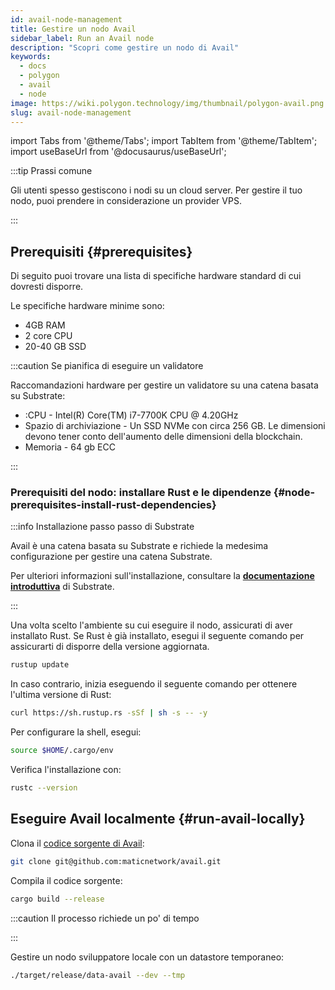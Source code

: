 ```yaml
---
id: avail-node-management
title: Gestire un nodo Avail
sidebar_label: Run an Avail node
description: "Scopri come gestire un nodo di Avail"
keywords:
  - docs
  - polygon
  - avail
  - node
image: https://wiki.polygon.technology/img/thumbnail/polygon-avail.png
slug: avail-node-management
---
```

import Tabs from '@theme/Tabs';
import TabItem from '@theme/TabItem';
import useBaseUrl from '@docusaurus/useBaseUrl';

:::tip Prassi comune

Gli utenti spesso gestiscono i nodi su un cloud server. Per gestire il tuo nodo, puoi prendere in considerazione un provider VPS.

:::

## Prerequisiti {#prerequisites}

Di seguito puoi trovare una lista di specifiche hardware standard di cui dovresti disporre.

Le specifiche hardware minime sono:

* 4GB RAM
* 2 core CPU
* 20-40 GB SSD

:::caution Se pianifica di eseguire un validatore

Raccomandazioni hardware per gestire un validatore su una catena basata su Substrate:

* :CPU - Intel(R) Core(TM) i7-7700K CPU @ 4.20GHz
* Spazio di archiviazione - Un SSD NVMe con circa 256 GB. Le dimensioni devono tener conto dell'aumento delle dimensioni della blockchain.
* Memoria - 64 gb ECC

:::

### Prerequisiti del nodo: installare Rust e le dipendenze {#node-prerequisites-install-rust-dependencies}

:::info Installazione passo passo di Substrate

Avail è una catena basata su Substrate e richiede la medesima configurazione per gestire una catena Substrate.

Per ulteriori informazioni sull'installazione, consultare la **[documentazione introduttiva](https://docs.substrate.io/v3/getting-started/installation/)** di Substrate.

:::

Una volta scelto l'ambiente su cui eseguire il nodo, assicurati di aver installato Rust. Se Rust è già installato, esegui il seguente comando per assicurarti di disporre della versione aggiornata.

```sh
rustup update
```

In caso contrario, inizia eseguendo il seguente comando per ottenere l'ultima versione di Rust:

```sh
curl https://sh.rustup.rs -sSf | sh -s -- -y
```

Per configurare la shell, esegui:

```sh
source $HOME/.cargo/env
```

Verifica l'installazione con:

```sh
rustc --version
```

## Eseguire Avail localmente {#run-avail-locally}

Clona il [codice sorgente di Avail](https://github.com/maticnetwork/avail):

```sh
git clone git@github.com:maticnetwork/avail.git
```

Compila il codice sorgente:

```sh
cargo build --release
```

:::caution Il processo richiede un po' di tempo

:::

Gestire un nodo sviluppatore locale con un datastore temporaneo:

```sh
./target/release/data-avail --dev --tmp
```
